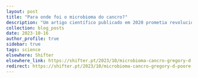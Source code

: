 ```yaml
---
layout: post
title: "Para onde foi o microbioma do cancro?"
description: "Um artigo científico publicado em 2020 prometia revolucionar o diagnóstico de cancro. Quando outras equipas não obtiveram os mesmos resultados, foram lançadas dúvidas sobre a investigação e sobre a empresa que se fundou inspirada nas conclusões."
collection: blog_posts
date: 2023-10-16
author_profile: true
sidebar: true
tags: science
elsewhere: Shifter
elsewhere_link: https://shifter.pt/2023/10/microbioma-cancro-gregory-d-poore-micronoma/
redirect: https://shifter.pt/2023/10/microbioma-cancro-gregory-d-poore-micronoma/
---
```

